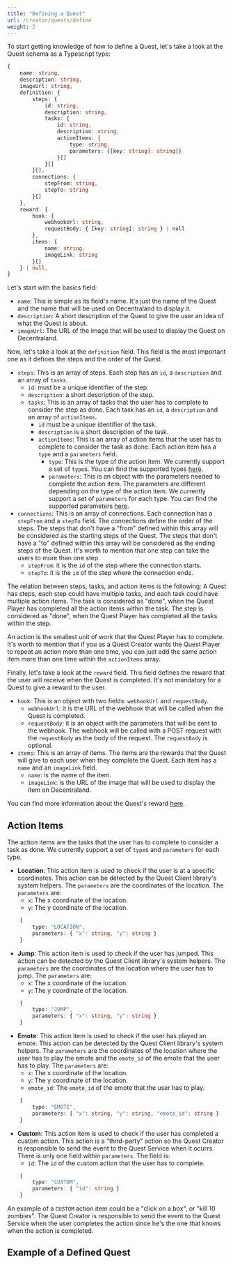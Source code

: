 ```yaml
---
title: "Defining a Quest"
url: /creator/quests/define
weight: 2
---
```


To start getting knowledge of how to define a Quest, let's take a look at the Quest schema as a Typescript type:
```typescript
{
    name: string,
    description: string,
    imageUrl: string,
    definition: {
        steps: {
            id: string,
            description: string,
            tasks: {
                id: string,
                description: string,
                actionItems: {
                    type: string,
                    parameters: {[key: string]: string]}
                }[]
            }[]
        }[],
        connections: {
            stepFrom: string,
            stepTo: string
        }[]
    },
    reward: { 
        hook: { 
            webhookUrl: string, 
            requestBody: { [key: string]: string } | null 
        },
        items: {
            name: string, 
            imageLink: string
        }[]
    } | null,
}
```

Let's start with the basics field:

- `name`: This is simple as its field's name. It's just the name of the Quest and the name that will be used on Decentraland to display it.
- `description`: A short description of the Quest to give the user an idea of what the Quest is about.
- `imageUrl`: The URL of the image that will be used to display the Quest on Decentraland.

Now, let's take a look at the `definition` field. This field is the most important one as it defines the steps and the order of the Quest.

- `steps`: This is an array of steps. Each step has an `id`, a `description` and an array of `tasks`. 
    - `id`: must be a unique identifier of the step. 
    - `description`: a short description of the step.
    - `tasks`: This is an array of tasks that the user has to complete to consider the step as done. Each task has an `id`, a `description` and an array of `actionItems`. 
        - `id` must be a unique identifier of the task. 
        - `description` is a short description of the task.
        - `actionItems`: This is an array of action items that the user has to complete to consider the task as done. Each action item has a `type` and a `parameters` field. 
            - `type`: This is the type of the action item. We currently support a set of `type`s. You can find the supported types [here](#action-items).
            - `parameters`: This is an object with the parameters needed to complete the action item. The parameters are different depending on the type of the action item. We currently support a set of `parameters` for each type. You can find the supported parameters [here](#action-items).
- `connections`: This is an array of connections. Each connection has a `stepFrom` and a `stepTo` field. The connections define the order of the steps. The steps that don't have a "from" defined within this array will be considered as the starting steps of the Quest. The steps that don't have a "to" defined within this array will be considered as the ending steps of the Quest. It's worth to mention that one step can take the users to more than one step.
    - `stepFrom`: it is the `id` of the step where the connection starts. 
    - `stepTo`: it is the `id` of the step where the connection ends.

The relation between steps, tasks, and action items is the following: A Quest has steps, each step could have multiple tasks, and each task could have multiple action items. The task is considered as "done", when the Quest Player has completed all the action items within the task. The step is considered as "done", when the Quest Player has completed all the tasks within the step.

An action is the smallest unit of work that the Quest Player has to complete. It's worth to mention that if you as a Quest Creator wants the Quest Player to repeat an action more than one time, you can just add the same action item more than one time within the `actionItems` array.

Finally, let's take a look at the `reward` field. This field defines the reward that the user will receive when the Quest is completed. It's not mandatory for a Quest to give a reward to the user.

- `hook`: This is an object with two fields: `webhookUrl` and `requestBody`. 
    - `webhookUrl`: it is the URL of the webhook that will be called when the Quest is completed. 
    - `requestBody`: it is an object with the parameters that will be sent to the webhook. The webhook will be called with a POST request with the `requestBody` as the body of the request. The `requestBody` is optional.
- `items`: This is an array of items. The items are the rewards that the Quest will give to each user when they complete the Quest. Each item has a `name` and an `imageLink` field. 
    - `name`: is the name of the item. 
    - `imageLink`: is the URL of the image that will be used to display the item on Decentraland.

You can find more information about the Quest's reward [here](/creator/quests/rewards).

## Action Items

The action items are the tasks that the user has to complete to consider a task as done. We currently support a set of `type`s and `parameters` for each type.

- **Location**: This action item is used to check if the user is at a specific coordinates. This action can be detected by the Quest Client library's system helpers. The `parameters` are the coordinates of the location. The `parameters` are:
    - `x`: The x coordinate of the location.
    - `y`: The y coordinate of the location.
```typescript
    {
        type: "LOCATION",
        parameters: { "x": string, "y": string }
    }
```

- **Jump**: This action item is used to check if the user has jumped. This action can be detected by the Quest Client library's system helpers. The `parameters` are the coordinates of the location where the user has to jump. The `parameters` are:
    - `x`: The x coordinate of the location.
    - `y`: The y coordinate of the location.
```typescript
    {
        type: "JUMP",
        parameters: { "x": string, "y": string }
    }
```

- **Emote**: This action item is used to check if the user has played an emote. This action can be detected by the Quest Client library's system helpers. The `parameters` are the coordinates of the location where the user has to play the emote and the `emote_id` of the emote that the user has to play. The `parameters` are:
    - `x`: The x coordinate of the location.
    - `y`: The y coordinate of the location.
    - `emote_id`: The `emote_id` of the emote that the user has to play.
```typescript
    {
        type: "EMOTE",
        parameters: { "x": string, "y": string, "emote_id": string }
    }
```

- **Custom**: This action item is used to check if the user has completed a custom action. This action is a "third-party" action so the Quest Creator is responsible to send the event to the Quest Service when it ocurrs. There is only one field within `parameters`. The field is:
    - `id`: The `id` of the custom action that the user has to complete.
```typescript
    {
        type: "CUSTOM",
        parameters: { "id": string }
    }
```
An example of a `CUSTOM` action item could be a "click on a box", or "kill 10 zombies". The Quest Creator is responsible to send the event to the Quest Service when the user completes the action since he's the one that knows when the action is completed.

## Example of a Defined Quest
```typescript
```